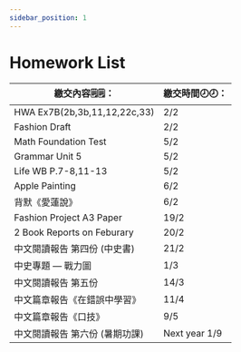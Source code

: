 ```yaml
---
sidebar_position: 1
---
```


# Homework List
|繳交內容🗒️🗒️：|繳交時間🕗🕗： |
|--------|----|
|HWA Ex7B(2b,3b,11,12,22c,33)|2/2|
|Fashion Draft|2/2|
|Math Foundation Test|5/2|
|Grammar Unit 5|5/2|
|Life WB P.7-8,11-13|5/2|
|Apple Painting|6/2|
|背默《愛蓮說》|6/2|
|Fashion Project A3 Paper|19/2|
|2 Book Reports on Feburary|20/2|
|中文閱讀報告 第四份 (中史書)|21/2|  
|中史專題 — 戰力圖|1/3|
|中文閱讀報告 第五份|14/3|
|中文篇章報告《在錯誤中學習》|11/4|
|中文篇章報告《口技》|9/5|
|中文閱讀報告 第六份 (暑期功課)|Next year 1/9|